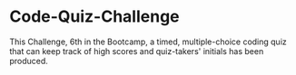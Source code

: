 # Code-Quiz-Challenge
This Challenge, 6th in the Bootcamp, a timed, multiple-choice coding quiz that can keep track of high scores and quiz-takers' initials has been produced.
